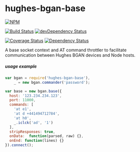 # hughes-bgan-base

[![NPM](https://nodei.co/npm/hughes-bgan-base.png?compact=true)](https://nodei.co/npm/hughes-bgan-base/)

[![Build Status](https://travis-ci.org/io-digital/hughes-bgan-base.svg)](https://travis-ci.org/io-digital/hughes-bgan-base)
[![devDependency Status](https://david-dm.org/io-digital/hughes-bgan-base/dev-status.svg)](https://david-dm.org/io-digital/hughes-bgan-base#info=devDependencies)

[![Coverage Status](https://coveralls.io/repos/io-digital/hughes-bgan-base/badge.svg?branch=master)](https://coveralls.io/r/io-digital/hughes-bgan-base?branch=master)
[![Dependency Status](https://david-dm.org/io-digital/hughes-bgan-base.svg)](https://david-dm.org/io-digital/hughes-bgan-base)

A base socket context and AT command throttler to facilitate communication between Hughes BGAN devices and Node hosts.

##### usage example

```javascript
var bgan = require('hughes-bgan-base'),
    _ = new bgan.commander('password');

var base = new bgan.base({
  host: '123.234.234.123',
  port: 11000,
  commands: [
    'at e1',
    'at d +441494712784',
    'at h0',
    _.iclck('ad', '1')
  ],
  stripResponses: true,
  onData:  function(parsed, raw) {},
  onEnd: function(lines) {}
}).connect();
```
